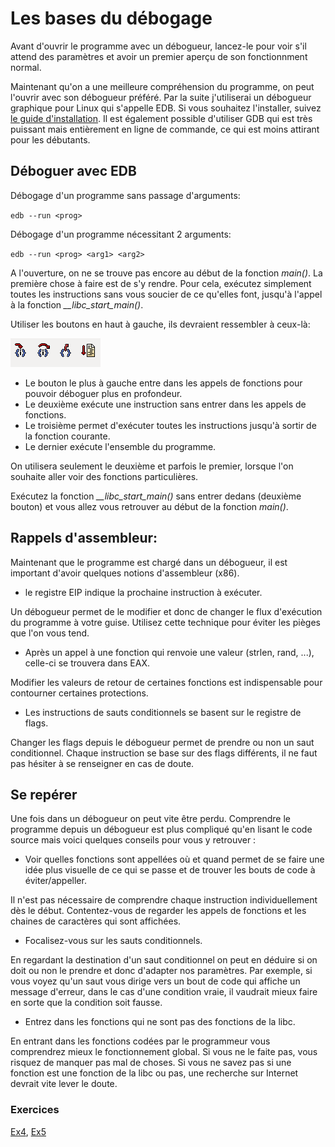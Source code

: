 # Les bases du débogage

Avant d'ouvrir le programme avec un débogueur, lancez-le pour voir s'il attend des paramètres et avoir un premier aperçu de son fonctionnment normal.

Maintenant qu'on a une meilleure compréhension du programme, on peut l'ouvrir avec son débogueur préféré. Par la suite j'utiliserai un débogueur graphique pour Linux qui s'appelle EDB. Si vous souhaitez l'installer, suivez [le guide d'installation](..Documentation/install%20EDB.md). Il est également possible d'utiliser GDB qui est très puissant mais entièrement en ligne de commande, ce qui est moins attirant pour les débutants.

## Déboguer avec EDB

Débogage d'un programme sans passage d'arguments:

`edb --run <prog>`

Débogage d'un programme nécessitant 2 arguments:

`edb --run <prog> <arg1> <arg2>`

A l'ouverture, on ne se trouve pas encore au début de la fonction _main()_. La première chose à faire est de s'y rendre. Pour cela, exécutez simplement toutes les instructions sans vous soucier de ce qu'elles font, jusqu'à l'appel à la fonction *__libc_start_main()*.

Utiliser les boutons en haut à gauche, ils devraient ressembler à ceux-là:

![](../Images/stepButtons.png)

- Le bouton le plus à gauche entre dans les appels de fonctions pour pouvoir déboguer plus en profondeur.
- Le deuxième exécute une instruction sans entrer dans les appels de fonctions.
- Le troisième permet d'exécuter toutes les instructions jusqu'à sortir de la fonction courante.
- Le dernier exécute l'ensemble du programme.

On utilisera seulement le deuxième et parfois le premier, lorsque l'on souhaite aller voir des fonctions particulières.

Exécutez la fonction *__libc_start_main()* sans entrer dedans (deuxième bouton) et vous allez vous retrouver au début de la fonction _main()_.

## Rappels d'assembleur:

Maintenant que le programme est chargé dans un débogueur, il est important d'avoir quelques notions d'assembleur (x86).

- le registre EIP indique la prochaine instruction à exécuter.

Un débogueur permet de le modifier et donc de changer le flux d'exécution du programme à votre guise. Utilisez cette technique pour éviter les pièges que l'on vous tend.

- Après un appel à une fonction qui renvoie une valeur (strlen, rand, ...), celle-ci se trouvera dans EAX.

Modifier les valeurs de retour de certaines fonctions est indispensable pour contourner certaines protections.

- Les instructions de sauts conditionnels se basent sur le registre de flags.

Changer les flags depuis le débogueur permet de prendre ou non un saut conditionnel. Chaque instruction se base sur des flags différents, il ne faut pas hésiter à se renseigner en cas de doute.

## Se repérer

Une fois dans un débogueur on peut vite être perdu. Comprendre le programme depuis un débogueur est plus compliqué qu'en lisant le code source mais voici quelques conseils pour vous y retrouver :

- Voir quelles fonctions sont appellées où et quand permet de se faire une idée plus visuelle de ce qui se passe et de trouver les bouts de code à éviter/appeller.

Il n'est pas nécessaire de comprendre chaque instruction individuellement dès le début. Contentez-vous de regarder les appels de fonctions et les chaines de caractères qui sont affichées.

- Focalisez-vous sur les sauts conditionnels.

En regardant la destination d'un saut conditionnel on peut en déduire si on doit ou non le prendre et donc d'adapter nos paramètres. Par exemple, si vous voyez qu'un saut vous dirige vers un bout de code qui affiche un message d'erreur, dans le cas d'une condition vraie, il vaudrait mieux faire en sorte que la condition soit fausse.

- Entrez dans les fonctions qui ne sont pas des fonctions de la libc.

En entrant dans les fonctions codées par le programmeur vous comprendrez mieux le fonctionnement global. Si vous ne le faite pas, vous risquez de manquer pas mal de choses. Si vous ne savez pas si une fonction est une fonction de la libc ou pas, une recherche sur Internet devrait vite lever le doute.

### Exercices

[Ex4](../Exercices/Ex4), [Ex5](../Exercices/Ex5)
